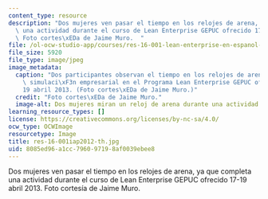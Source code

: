 ```yaml
---
content_type: resource
description: "Dos mujeres ven pasar el tiempo en los relojes de arena, ya que completa\
  \ una actividad durante el curso de Lean Enterprise GEPUC ofrecido 17-19 abril 2013.\
  \ Foto cortes\xEDa de Jaime Muro.  "
file: /ol-ocw-studio-app/courses/res-16-001-lean-enterprise-en-espanol-january-iap-2012/8085ed96a1cc796097198af0039ebee8_res-16-001iap2012-th.jpg
file_size: 5920
file_type: image/jpeg
image_metadata:
  caption: "Dos participantes observan el tiempo en los relojes de arena durante la\
    \ simulaci\xF3n empresarial en el Programa Lean Enterprise GEPUC ofrecido 17\u2013\
    19 abril 2013. (Foto cortes\xEDa de Jaime Muro.)"
  credit: "Foto cortes\xEDa de Jaime Muro."
  image-alt: Dos mujeres miran un reloj de arena durante una actividad en clase.
learning_resource_types: []
license: https://creativecommons.org/licenses/by-nc-sa/4.0/
ocw_type: OCWImage
resourcetype: Image
title: res-16-001iap2012-th.jpg
uid: 8085ed96-a1cc-7960-9719-8af0039ebee8
---
```

Dos mujeres ven pasar el tiempo en los relojes de arena, ya que completa una actividad durante el curso de Lean Enterprise GEPUC ofrecido 17-19 abril 2013. Foto cortesía de Jaime Muro.  